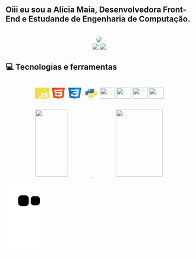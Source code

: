 

<!--
**Ali-Maia/Ali-Maia** is a ✨ _special_ ✨ repository because its `README.md` (this file) appears on your GitHub profile.

Here are some ideas to get you started:

- 🔭 I’m currently working on ...
- 🌱 I’m currently learning ...
- 👯 I’m looking to collaborate on ...
- 🤔 I’m looking for help with ...
- 💬 Ask me about ...
- 📫 How to reach me: ...
- 😄 Pronouns: ...
- ⚡ Fun fact: ...
-->

## Oiii eu sou a Alícia Maia, Desenvolvedora Front-End e Estudande de Engenharia de Computação.



<div  align="center">
<!--   <img align="right" alt="Rafa-pic" height="150" style="border-radius:50px;" src="https://i.picasion.com/pic92/ced460c44fc5e63567705bfefec57c0c.gif"/> -->
  <br><img height="150" style="border-radius:50px;" src="https://i.picasion.com/pic92/ced460c44fc5e63567705bfefec57c0c.gif"></br>
  <a href = "mailto:aliciaengcomp@gmail.com"><img src="https://img.shields.io/badge/-Gmail-%23333?style=for-the-badge&logo=gmail&logoColor=white" target="_blank"></a>
  <a href="https://www.linkedin.com/in/al%C3%ADcia-maia-088aa123a" target="_blank"><img src="https://img.shields.io/badge/-LinkedIn-%230077B5?style=for-the-badge&logo=linkedin&logoColor=white" target="_blank"></a> 
</div>




## 💻 Tecnologias e ferramentas

<div style="display: inline_block" align="center"><br>
  
  <img align="center" alt="Maia-Js" height="30" width="40" src="https://raw.githubusercontent.com/devicons/devicon/master/icons/javascript/javascript-plain.svg">
  <img align="center" alt="Maia-HTML" height="30" width="40" src="https://raw.githubusercontent.com/devicons/devicon/master/icons/html5/html5-original.svg">
  <img align="center" alt="Maia-CSS" height="30" width="40" src="https://raw.githubusercontent.com/devicons/devicon/master/icons/css3/css3-original.svg">
  <img align="center" alt="Maia-Python" height="30" width="40" src="https://raw.githubusercontent.com/devicons/devicon/master/icons/python/python-original.svg">
  <img src = "https://cdn.jsdelivr.net/gh/devicons/devicon/icons/canva/canva-original.svg" height="30" width='40' align="center" />
  <img src = "https://cdn.jsdelivr.net/gh/devicons/devicon/icons/figma/figma-original.svg" height="30" width='40' align="center" />
  <img src = "https://cdn.jsdelivr.net/gh/devicons/devicon/icons/vscode/vscode-original-wordmark.svg" height="30" width='40' align="center" />
  <img src = "https://cdn.jsdelivr.net/gh/devicons/devicon/icons/trello/trello-plain-wordmark.svg"   height="30" width='40' align="center" />
  </br>
</div>
  
  ##

  
  <div align="center">
  <a href="https://github.com/Ali-Maia">
  <img height="180em" width="42%" src="https://github-readme-stats.vercel.app/api?username=Ali-Maia&show_icons=true&theme=tokyonight&include_all_commits=true&count_private=true"/>
  <img height="180em" width="50%" src="https://github-readme-stats.vercel.app/api/top-langs/?username=Ali-Maia&layout=compact&langs_count=7&theme=tokyonight"/>
</div>
 
<div> 
  
 
  ![Snake animation](https://github.com/Ali-Maia/Ali-Maia/blob/output/github-contribution-grid-snake.svg)
 
</div>

